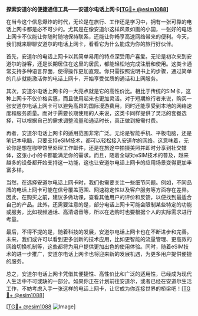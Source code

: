 **探索安道尔的便捷通信工具——安道尔电话上网卡[[TG💪+ @esim1088](https://t.me/s/esim1088)]**

在当今这个信息爆炸的时代，无论是在旅行、工作还是学习中，拥有一张可靠的电话上网卡都是必不可少的。尤其是在像安道尔这样风景如画的小国，一张好的电话上网卡不仅能让你随时随地保持联系，还能让你畅享高速网络带来的便利。今天，我们就来聊聊安道尔的电话上网卡，看看它为什么能成为你的旅行好伙伴。

首先，安道尔的电话上网卡以其简单易用的特点深受用户喜爱。无论是初次来到安道尔的游客，还是长期居住在这里的居民，都能轻松地完成注册和使用。这类卡通常支持多种语言界面，使得操作更加直观。你只需按照说明书上的步骤，通过简单的几步就能激活你的电话上网卡，开始享受优质的通话和上网服务。

其次，安道尔电话上网卡的一大亮点就是它的高性价比。相比于传统的SIM卡，这种上网卡不仅价格实惠，而且使用起来也更加灵活。对于短期旅行者来说，购买一张安道尔电话上网卡可以避免高昂的国际漫游费用，同时还能享受到本地的网络速度和服务质量。而对于需要长期使用的人来说，这类卡同样提供了灵活的套餐选择，可以根据自己的需求调整流量和通话时长，真正做到按需付费。

再者，安道尔电话上网卡的适用范围非常广泛。无论是智能手机、平板电脑，还是笔记本电脑，只要支持eSIM技术，都可以轻松接入安道尔的网络。这意味着，无论你是想在咖啡馆里处理工作邮件，还是在旅途中拍摄美照并即时分享到社交媒体，这张小小的卡都能满足你的需求。而且，随着全球对eSIM技术的普及，越来越多的设备都开始支持这一功能，这也让安道尔电话上网卡的应用场景变得更加丰富多样。

当然，在选择安道尔电话上网卡时，我们也需要关注一些细节问题。例如，不同品牌的电话上网卡可能在信号覆盖范围、网速稳定性以及客户服务等方面存在差异。因此，在购买之前，建议多做功课，查看其他用户的评价和反馈，以便找到最适合自己的产品。此外，还需要注意的是，部分电话上网卡可能会限制某些特定的功能或服务，比如视频通话、高清语音等，所以在选购时也要根据个人的实际需求进行考量。

最后，不得不提的是，随着科技的发展，安道尔电话上网卡也在不断进步和完善。未来，我们或许可以看到更多创新的技术应用，比如更智能的流量管理、更高效的网络切换机制等，这些都将为用户提供更加出色的使用体验。同时，随着eSIM技术的进一步推广，安道尔电话上网卡也将迎来新的发展机遇，为更多用户提供便捷的服务。

总之，安道尔电话上网卡凭借其便捷性、高性价比和广泛的适用性，已经成为现代人生活中不可或缺的一部分。如果你正在计划前往安道尔，或者已经在安道尔生活工作，不妨考虑入手一张这样的电话上网卡，让它成为你连接世界的桥梁吧！[[TG💪+ @esim1088](https://t.me/s/esim1088)] 

[[TG💪+ @esim1088](https://t.me/s/esim1088) ![Image](https://i.postimg.cc/4NQfJmqS/Snipaste-2025-05-13-00-14-12.png)]